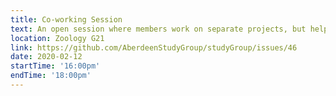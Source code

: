 ```yaml
---
title: Co-working Session
text: An open session where members work on separate projects, but help each other with problems and questions, and share successes.
location: Zoology G21
link: https://github.com/AberdeenStudyGroup/studyGroup/issues/46
date: 2020-02-12
startTime: '16:00pm'
endTime: '18:00pm'
---
```

